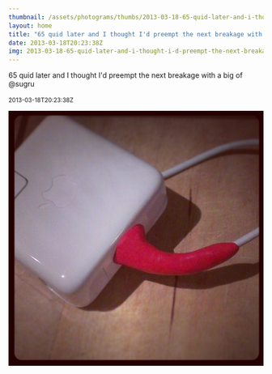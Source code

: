 ```yaml
---
thumbnail: /assets/photograms/thumbs/2013-03-18-65-quid-later-and-i-thought-i-d-preempt-the-next-breakage-with-a-big-of--sugru.jpg
layout: home
title: "65 quid later and I thought I'd preempt the next breakage with a big of @sugru"
date: 2013-03-18T20:23:38Z
img: 2013-03-18-65-quid-later-and-i-thought-i-d-preempt-the-next-breakage-with-a-big-of--sugru.jpg
---
```


65 quid later and I thought I'd preempt the next breakage with a big of @sugru

<small>2013-03-18T20:23:38Z</small>

![65 quid later and I thought I'd preempt the next breakage with a big of @sugru](/assets/photograms/original/2013-03-18-65-quid-later-and-i-thought-i-d-preempt-the-next-breakage-with-a-big-of--sugru.jpg)
